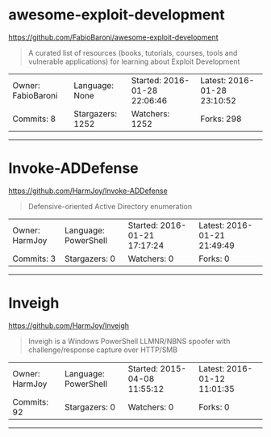 # awesome-exploit-development

https://github.com/FabioBaroni/awesome-exploit-development
<blockquote>
A curated list of resources (books, tutorials, courses, tools and vulnerable applications) for learning about Exploit Development
</blockquote>

<table>
<tr><td>Owner: FabioBaroni</td>
    <td>Language: None</td>
    <td>Started: 2016-01-28 22:06:46</td>
    <td>Latest: 2016-01-28 23:10:52</td></tr>
<tr><td>Commits: 8</td>
    <td>Stargazers: 1252</td>
    <td>Watchers: 1252</td>
    <td>Forks: 298</td></tr>
</table>

---

# Invoke-ADDefense

https://github.com/HarmJoy/Invoke-ADDefense
<blockquote>
Defensive-oriented Active Directory enumeration
</blockquote>

<table>
<tr><td>Owner: HarmJoy</td>
    <td>Language: PowerShell</td>
    <td>Started: 2016-01-21 17:17:24</td>
    <td>Latest: 2016-01-21 21:49:49</td></tr>
<tr><td>Commits: 3</td>
    <td>Stargazers: 0</td>
    <td>Watchers: 0</td>
    <td>Forks: 0</td></tr>
</table>

---

# Inveigh

https://github.com/HarmJoy/Inveigh
<blockquote>
Inveigh is a Windows PowerShell LLMNR/NBNS spoofer with challenge/response capture over HTTP/SMB
</blockquote>

<table>
<tr><td>Owner: HarmJoy</td>
    <td>Language: PowerShell</td>
    <td>Started: 2015-04-08 11:55:12</td>
    <td>Latest: 2016-01-12 11:01:35</td></tr>
<tr><td>Commits: 92</td>
    <td>Stargazers: 0</td>
    <td>Watchers: 0</td>
    <td>Forks: 0</td></tr>
</table>

---

